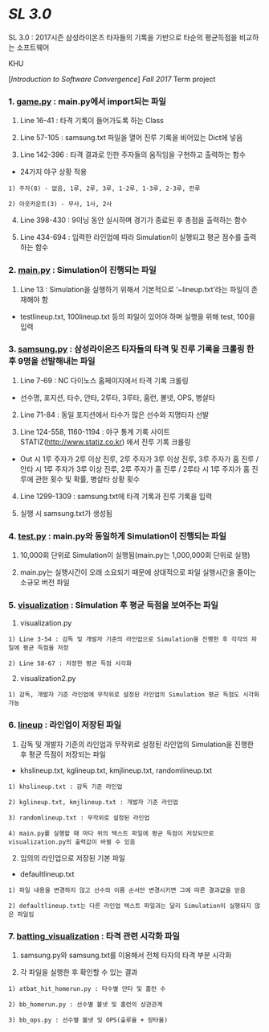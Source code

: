 # *SL 3.0*

SL 3.0 : 2017시즌 삼성라이온즈 타자들의 기록을 기반으로 타순의 평균득점을 비교하는 소프트웨어

KHU

[*Introduction to Software Convergence*] *Fall 2017* Term project



### 1. [game.py](https://github.com/MinJaeKim2796/SL3.0/blob/master/game.py) : main.py에서 import되는 파일

  1) Line 16-41 : 타격 기록이 들어가도록 하는 Class
 
  2) Line 57-105 : samsung.txt 파일을 열어 진루 기록을 비어있는 Dict에 넣음

  3) Line 142-396 : 타격 결과로 인한 주자들의 움직임을 구현하고 출력하는 함수
   - 24가지 야구 상황 적용
   
    1) 주자(8) - 없음, 1루, 2루, 3루, 1-2루, 1-3루, 2-3루, 만루
    
    2) 아웃카운트(3) - 무사, 1사, 2사

  4) Line 398-430 : 9이닝 동안 실시하며 경기가 종료된 후 총점을 출력하는 함수
 
  5) Line 434-694 : 입력한 라인업에 따라 Simulation이 실행되고 평균 점수를 출력하는 함수
 


### 2. [main.py](https://github.com/MinJaeKim2796/SL3.0/blob/master/main.py) : Simulation이 진행되는 파일

 1) Line 13 : Simulation을 실행하기 위해서 기본적으로 ‘~lineup.txt’라는 파일이 존재해야 함
   - testlineup.txt, 100lineup.txt 등의 파일이 있어야 하며 실행을 위해 test, 100을 입력
   
   
   
### 3. [samsung.py](https://github.com/MinJaeKim2796/SL3.0/blob/master/samsung.py) : 삼성라이온즈 타자들의 타격 및 진루 기록을 크롤링 한 후 9명을 선발해내는 파일

  1) Line 7-69 : NC 다이노스 홈페이지에서 타격 기록 크롤링
   - 선수명, 포지션, 타수, 안타, 2루타, 3루타, 홈런, 볼넷, OPS, 병살타

  2) Line 71-84 : 동일 포지션에서 타수가 많은 선수와 지명타자 선발 

  3) Line 124-558, 1160-1194 : 야구 통계 기록 사이트 STATIZ(http://www.statiz.co.kr) 에서 진루 기록 크롤링
   - Out 시 1루 주자가 2루 이상 진루, 2루 주자가 3루 이상 진루, 3루 주자가 홈 진루 / 안타 시 1루 주자가 3루 이상 진루, 2루 주자가 홈 진루 / 2루타 시 1루 주자가 홈 진루에 관한 횟수 및 확률, 병살타 상황 횟수

  4) Line 1299-1309 : samsung.txt에 타격 기록과 진루 기록을 입력

  5) 실행 시 samsung.txt가 생성됨
 
 
 
### 4. [test.py](https://github.com/MinJaeKim2796/SL3.0/blob/master/test.py) : main.py와 동일하게 Simulation이 진행되는 파일

  1) 10,000회 단위로 Simulation이 실행됨(main.py는 1,000,000회 단위로 실행)

  2) main.py는 실행시간이 오래 소요되기 때문에 상대적으로 파일 실행시간을 줄이는 소규모 버전 파일



### 5. [visualization](https://github.com/MinJaeKim2796/SL3.0/tree/master/visualiztion) : Simulation 후 평균 득점을 보여주는 파일

  1) visualization.py
  
    1) Line 3-54 : 감독 및 개발자 기준의 라인업으로 Simulation을 진행한 후 각각의 파일에 평균 득점을 저장
    
    2) Line 58-67 : 저장한 평균 득점 시각화

  2) visualization2.py
  
    1) 감독, 개발자 기준 라인업에 무작위로 설정된 라인업의 Simulation 평균 득점도 시각화 가능
    
    
    
### 6. [lineup](https://github.com/MinJaeKim2796/SL3.0/tree/master/lineup) : 라인업이 저장된 파일 

  1) 감독 및 개발자 기준의 라인업과 무작위로 설정된 라인업의 Simulation을 진행한 후 평균 득점이 저장되는 파일
   - khslineup.txt, kglineup.txt, kmjlineup.txt, randomlineup.txt
   
    1) khslineup.txt : 감독 기준 라인업
    
    2) kglineup.txt, kmjlineup.txt : 개발자 기준 라인업
    
    3) randomlineup.txt : 무작위로 설정된 라인업
    
    4) main.py를 실행할 때 마다 위의 텍스트 파일에 평균 득점이 저장되므로 visualization.py의 출력값이 바뀔 수 있음

  2) 임의의 라인업으로 저장된 기본 파일
   - defaultlineup.txt
   
    1) 파일 내용을 변경하지 않고 선수의 이름 순서만 변경시키면 그에 따른 결과값을 얻음
    
    2) defaultlineup.txt는 다른 라인업 텍스트 파일과는 달리 Simulation이 실행되지 않은 파일임
    
    

### 7. [batting_visualization]() : 타격 관련 시각화 파일

  1) samsung.py와 samsung.txt를 이용해서 전체 타자의 타격 부분 시각화
  
  2) 각 파일을 실행한 후 확인할 수 있는 결과
  
    1) atbat_hit_homerun.py : 타수별 안타 및 홈런 수
    
    2) bb_homerun.py : 선수별 볼넷 및 홈런의 상관관계
    
    3) bb_ops.py : 선수별 볼넷 및 OPS(출루율 + 장타율)
